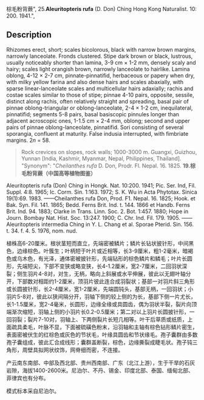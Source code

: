 棕毛粉背蕨",
25.**Aleuritopteris rufa** (D. Don) Ching Hong Kong Naturalist. 10: 200. 1941.",

## Description
Rhizomes erect, short; scales bicolorous, black with narrow brown margins, narrowly lanceolate. Fronds clustered. Stipe dark brown or black, lustrous, usually noticeably shorter than lamina, 3-9 cm × 1-2 mm, densely scaly and hairy; scales light orangish brown, narrowly lanceolate to hairlike. Lamina oblong, 4-12 × 2-7 cm, pinnate-pinnatifid, herbaceous or papery when dry, with milky yellow farina and also dense hairs and scales abaxially, with sparse linear-lanceolate scales and multicellular hairs adaxially; rachis and costae scales similar to those of stipe; pinnae 4-10 pairs, opposite, sessile, distinct along rachis, often relatively straight and spreading, basal pair of pinnae oblong-triangular or oblong-lanceolate, 2-4 × 1-2 cm, inequilateral, pinnatifid; segments 5-8 pairs, basal basiscopic pinnules longer than adjacent acroscopic ones, 1-1.5 cm × 2-4 mm, oblong; second and upper pairs of pinnae oblong-lanceolate, pinnatifid. Sori consisting of several sporangia, confluent at maturity. False indusia interrupted, with fimbriate margins. 2*n* = 58.

> Rock crevices on slopes, rock walls; 1000-3000 m. Guangxi, Guizhou, Yunnan [India, Kashmir, Myanmar, Nepal, Philippines, Thailand].
  "Synonym": "*Cheilanthes rufa* D. Don, Prodr. Fl. Nepal. 16. 1825.
**19.棕毛粉背蕨（中国高等植物图鉴）**

Aleuritopteris rufa (Don) Ching in Hongk. Nat. 10:200. 1941; Pic. Ser. Ind, Fil. Suppl. 4:8. 1965; Ic. Corm. Sin. 1:163. 1972; S. K. Wu in Acta Phytotax. Sinica 19(1):69. 1983. ——Cheilanthes rufa Don, Prod. F1. Nepal. 16. 1825; Hook. et Bak. Syn. Fil. 141. 1865; Bedd. Ferns Brit. Ind. t. 144. 1866 et Handb. Ferns Brit. Ind. 94. 1883; Clarke in Trans. Linn. Soc. 2. Bot. 1:457. 1880; Hope in Journ. Bombay Nat. Hist. Soc. 13:247. 1900; C. Chr. Ind. Fil. 179. 1905. ——Aleuritopteris intermedia Ching in Y. L. Chang et al. Sporae Pterid. Sin. 156. t. 34. f. 4. 5. 1976, nom. nud.

植株高6-20厘米。根状茎短而直立，先端密被鳞片；鳞片长钻状披针形，中间黑色，边缘棕色。叶簇生；叶柄短于叶片或近相等，长3-9厘米，粗1-2毫米，暗褐色或乌木色，有光泽，通体密被披针形，先端钻形的棕色鳞片和鳞毛；叶片长圆形，先端短尖，下部不变狭或略变狭，长4-1.2厘米，宽2-7厘米，二回羽状深裂；侧生羽片4-8对，对生，无柄，略向上斜展或水平伸展，彼此以无翅叶轴分开，下部数对相距约1-2厘米，顶羽片彼此连合成羽裂状；基部一对羽片斜三角形或长圆披针形，长2-4厘米，宽1-2厘米，先端圆钝头，基部无柄，一回羽状；小羽片5-8对，彼此以狭间隔分开，羽轴下侧的较上侧的为长，基部下侧一片尤长，长1-1.5厘米，宽2-4毫米，长圆形，边缘全缘或具圆齿，偶为羽状半裂，裂片向顶端渐次缩短，羽轴上侧的小羽片长0.2-0.5厘米；第二对以上羽片长圆披针形，一回羽裂；裂片7-10对，羽轴上、下两侧裂片长短几相等。叶干后草质或纸质，上面疏具柔毛，叶脉不显，下面被硫磺色粉末，沿羽轴和主轴有棕色钻形鳞片密生，表面密被伏生的红棕色或灰色的节状毛，叶缘具圆齿和节状缘毛。孢子囊群由多数孢子囊组成，彼此汇合成线形；囊群盖断裂，棕色，边缘撕裂成睫毛状。孢子钝三角形，周壁具拟网状纹饰，网脊细而密，不连接。

产云南东南部、中部及西北部、贵州西南部、广东（北江上游），生于干旱的石灰岩隙，海拔1400-2600米。尼泊尔、不丹、锡金、印度北部、泰国、缅甸北部、菲律宾也有分布。

模式标本采自尼泊尔。
